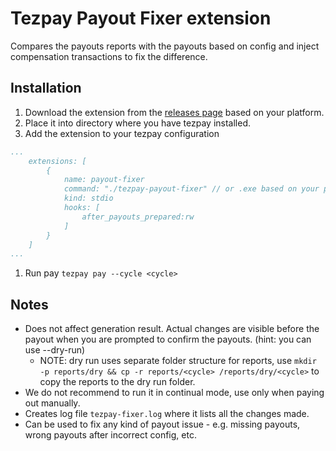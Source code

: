 # Tezpay Payout Fixer extension

Compares the payouts reports with the payouts based on config and inject compensation transactions to fix the difference.

## Installation

1. Download the extension from the [releases page](https://github.com/mavryk-network/mavpay/releases) based on your platform.
2. Place it into directory where you have tezpay installed.
3. Add the extension to your tezpay configuration
```yaml
...
	extensions: [
		{
			name: payout-fixer
			command: "./tezpay-payout-fixer" // or .exe based on your platform
			kind: stdio
			hooks: [
				after_payouts_prepared:rw
			]
		}
	]
...
```
1. Run pay `tezpay pay --cycle <cycle>`

## Notes

- Does not affect generation result. Actual changes are visible before the payout when you are prompted to confirm the payouts. (hint: you can use --dry-run)
  - NOTE: dry run uses separate folder structure for reports, use `mkdir -p reports/dry && cp -r reports/<cycle> /reports/dry/<cycle>` to copy the reports to the dry run folder.
- We do not recommend to run it in continual mode, use only when paying out manually.
- Creates log file `tezpay-fixer.log` where it lists all the changes made.
- Can be used to fix any kind of payout issue - e.g. missing payouts, wrong payouts after incorrect config, etc.